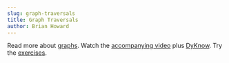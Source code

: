 ```yaml
---
slug: graph-traversals
title: Graph Traversals
author: Brian Howard
---
```


Read more about [graphs](/docs/ds/graphs). Watch the <a href="https://drive.google.com/file/d/1z2v3vjL3RW7KUoP2wfbhVvDBTblaBBSb/view">accompanying video</a> plus <a href="https://drive.google.com/open?id=1-i0QfTx1XF85yOCXxmxkAQ-bPYfLQt9O">DyKnow</a>. Try the [exercises](/docs/ds/graphs#exercises).

